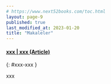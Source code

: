 ```yaml
---
# https://www.next52books.com/toc.html
layout: page-9
published: true
last_modified_at: 2023-01-20
title: "Makaleler"
---
```


#### [xxx | xxx (Article)](#xxx)

{: #xxx-xxx }

xxx

<br />
